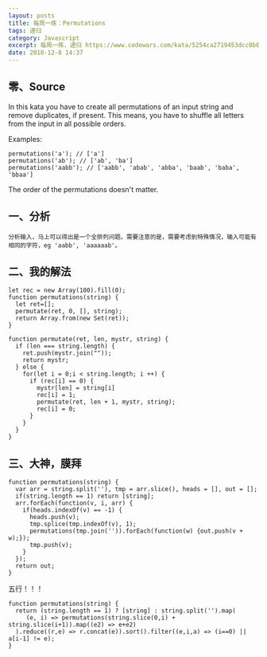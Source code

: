 ```yaml
---
layout: posts
title: 每周一练：Permutations
tags: 递归
category: Javascript
excerpt: 每周一练，递归 https://www.codewars.com/kata/5254ca2719453dcc0b00027d/solutions/javascript ...
date: 2018-12-8 14:37
---
```


## 零、Source

In this kata you have to create all permutations of an input string and remove duplicates, if present. This means, you have to shuffle all letters from the input in all possible orders.

Examples:

```
permutations('a'); // ['a']
permutations('ab'); // ['ab', 'ba']
permutations('aabb'); // ['aabb', 'abab', 'abba', 'baab', 'baba', 'bbaa']
```
The order of the permutations doesn't matter.

    
## 一、分析
    分析输入，马上可以得出是一个全排列问题。需要注意的是，需要考虑到特殊情况，输入可能有相同的字符，eg 'aabb', 'aaaaaab'。
## 二、我的解法
```
let rec = new Array(100).fill(0);
function permutations(string) {
  let ret=[];
  permutate(ret, 0, [], string);
  return Array.from(new Set(ret));
}

function permutate(ret, len, mystr, string) {
  if (len === string.length) {
    ret.push(mystr.join(""));
    return mystr;
  } else {
    for(let i = 0;i < string.length; i ++) {
      if (rec[i] == 0) {
        mystr[len] = string[i]
        rec[i] = 1;
        permutate(ret, len + 1, mystr, string);
        rec[i] = 0;
      } 
    }
  }
}
```
## 三、大神，膜拜
```
function permutations(string) {
  var arr = string.split(''), tmp = arr.slice(), heads = [], out = [];
  if(string.length == 1) return [string];
  arr.forEach(function(v, i, arr) {
    if(heads.indexOf(v) == -1) {
      heads.push(v);
      tmp.splice(tmp.indexOf(v), 1);
      permutations(tmp.join('')).forEach(function(w) {out.push(v + w);});
      tmp.push(v);
    }
  });
  return out;
}
```

五行！！！

```
function permutations(string) {
  return (string.length == 1) ? [string] : string.split('').map(
     (e, i) => permutations(string.slice(0,i) + string.slice(i+1)).map((e2) => e+e2)
  ).reduce((r,e) => r.concat(e)).sort().filter((e,i,a) => (i==0) || a[i-1] != e);
}
```

